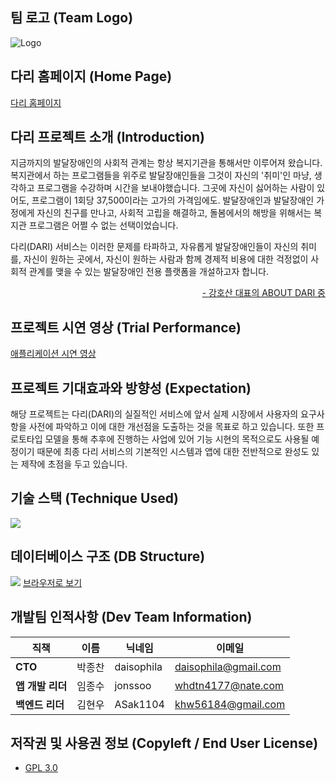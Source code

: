 ## 팀 로고 (Team Logo)
![Logo](https://user-images.githubusercontent.com/31983961/129435458-933e9867-3541-4171-89a5-8d7f98f8cdee.png)

## 다리 홈페이지 (Home Page)
 [다리 홈페이지](https://www.notion.so/DARI-d79d964d869f48d9829bce6f542f0a62)

## 다리 프로젝트 소개 (Introduction)

 지금까지의 발달장애인의 사회적 관계는 항상 복지기관을 통해서만 이루어져 왔습니다. 복지관에서 하는 프로그램들을 위주로 발달장애인들을 그것이 자신의 '취미'인 마냥, 생각하고 프로그램을 수강하며 시간을 보내야했습니다. 그곳에 자신이 싫어하는 사람이 있어도, 프로그램이 1회당 37,500이라는 고가의 가격임에도. 발달장애인과 발달장애인 가정에게 자신의 친구를 만나고, 사회적 고립을 해결하고, 돌봄에서의 해방을 위해서는 복지관 프로그램은 어쩔 수 없는 선택이었습니다.
 
 다리(DARI) 서비스는 이러한 문제를 타파하고, 자유롭게 발달장애인들이 자신의 취미를, 자신이 원하는 곳에서, 자신이 원하는 사람과 함께 경제적 비용에 대한 걱정없이 사회적 관계를 맺을 수 있는 발달장애인 전용 플랫폼을 개설하고자 합니다.
 
 <p align="right">
  <a href="https://www.notion.so/About-DARI-05b4263384ca41d6beac4403e712d361">- 강호산 대표의 ABOUT DARI 중</a>
 </p>


## 프로젝트 시연 영상 (Trial Performance)
[애플리케이션 시연 영상](보류)

 
## 프로젝트 기대효과와 방향성 (Expectation)

 해당 프로젝트는 다리(DARI)의 실질적인 서비스에 앞서 실제 시장에서 사용자의 요구사항을 사전에 파악하고 이에 대한 개선점을 도출하는 것을 목표로 하고 있습니다. 또한 프로토타입 모델을 통해 추후에 진행하는 사업에 있어 기능 시현의 목적으로도 사용될 예정이기 때문에 최종 다리 서비스의 기본적인 시스템과 앱에 대한 전반적으로 완성도 있는 제작에 초점을 두고 있습니다.


## 기술 스택 (Technique Used)
![](https://cdn.discordapp.com/attachments/863018572015992873/875999569509502986/unknown.png)


## 데이터베이스 구조 (DB Structure)
![](https://user-images.githubusercontent.com/31983961/129435740-b5c1791e-6097-4117-af84-6c5929b5a8ce.png)
[브라우저로 보기](https://dbdiagram.io/embed/60efdd1e4ed9be1c05cd99d2)


## 개발팀 인적사항 (Dev Team Information)

|직책|이름|닉네임|이메일|
|---|---|---|---|
|**CTO**|박종찬|daisophila|daisophila@gmail.com|
|**앱 개발 리더**|임종수|jonssoo|whdtn4177@nate.com|
|**백엔드 리더**|김현우|ASak1104|khw56184@gmail.com|


## 저작권 및 사용권 정보 (Copyleft / End User License)
 * [GPL 3.0](https://github.com/ASak1104/DARI_proto/blob/master/LICENSE)
